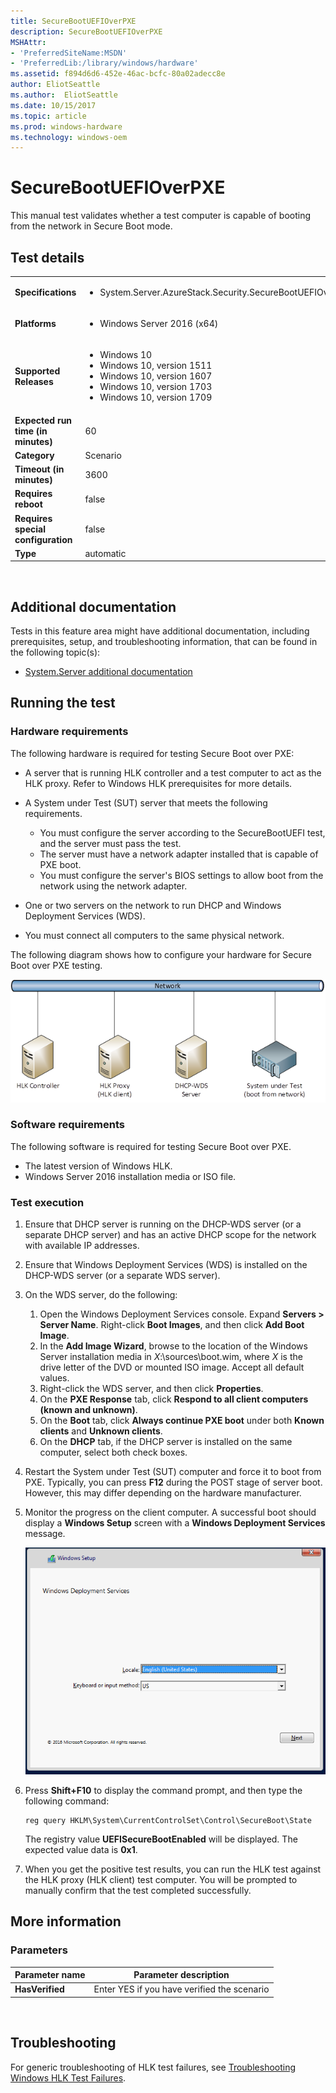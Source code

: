 ```yaml
---
title: SecureBootUEFIOverPXE
description: SecureBootUEFIOverPXE
MSHAttr:
- 'PreferredSiteName:MSDN'
- 'PreferredLib:/library/windows/hardware'
ms.assetid: f894d6d6-452e-46ac-bcfc-80a02adecc8e
author: EliotSeattle
ms.author:  EliotSeattle
ms.date: 10/15/2017
ms.topic: article
ms.prod: windows-hardware
ms.technology: windows-oem
---
```


# <span id="p_hlk_test.b0ea1e01-f036-4a87-9b8d-bae338e56086"></span>SecureBootUEFIOverPXE


This manual test validates whether a test computer is capable of booting from the network in Secure Boot mode.

## Test details
|||
|---|---|
| **Specifications**  | <ul><li>System.Server.AzureStack.Security.SecureBootUEFIOverPXE</li></ul> |  
| **Platforms**   | <ul><li>Windows Server 2016 (x64)</li></ul> |
| **Supported Releases** | <ul><li>Windows 10</li><li>Windows 10, version 1511</li><li>Windows 10, version 1607</li><li>Windows 10, version 1703</li><li>Windows 10, version 1709</li></ul> |
|**Expected run time (in minutes)**| 60 |
|**Category**| Scenario |
|**Timeout (in minutes)**| 3600 |
|**Requires reboot**| false |
|**Requires special configuration**| false |
|**Type**| automatic |

 

## <span id="Additional_documentation"></span><span id="additional_documentation"></span><span id="ADDITIONAL_DOCUMENTATION"></span>Additional documentation


Tests in this feature area might have additional documentation, including prerequisites, setup, and troubleshooting information, that can be found in the following topic(s):

-   [System.Server additional documentation](system-server-additional-documentation.md)

## <span id="Running_the_test"></span><span id="running_the_test"></span><span id="RUNNING_THE_TEST"></span>Running the test


### <span id="Hardware_requirements"></span><span id="hardware_requirements"></span><span id="HARDWARE_REQUIREMENTS"></span>**Hardware requirements**

The following hardware is required for testing Secure Boot over PXE:

-   A server that is running HLK controller and a test computer to act as the HLK proxy. Refer to Windows HLK prerequisites for more details.
-   A System under Test (SUT) server that meets the following requirements.

    -   You must configure the server according to the SecureBootUEFI test, and the server must pass the test.
    -   The server must have a network adapter installed that is capable of PXE boot.
    -   You must configure the server's BIOS settings to allow boot from the network using the network adapter.

-   One or two servers on the network to run DHCP and Windows Deployment Services (WDS).
-   You must connect all computers to the same physical network.

The following diagram shows how to configure your hardware for Secure Boot over PXE testing.

![hardware configuration for secure boot over pxe](images/secure-boot-over-pxe-1.png)

### <span id="Software_requirements"></span><span id="software_requirements"></span><span id="SOFTWARE_REQUIREMENTS"></span>**Software requirements**

The following software is required for testing Secure Boot over PXE.

-   The latest version of Windows HLK.
-   Windows Server 2016 installation media or ISO file.

### <span id="Test_execution"></span><span id="test_execution"></span><span id="TEST_EXECUTION"></span>**Test execution**

1.  Ensure that DHCP server is running on the DHCP-WDS server (or a separate DHCP server) and has an active DHCP scope for the network with available IP addresses.
2.  Ensure that Windows Deployment Services (WDS) is installed on the DHCP-WDS server (or a separate WDS server).
3.  On the WDS server, do the following:

    1.  Open the Windows Deployment Services console. Expand **Servers &gt; Server Name**. Right-click **Boot Images**, and then click **Add Boot Image**.
    2.  In the **Add Image Wizard**, browse to the location of the Windows Server installation media in *X*:\\sources\\boot.wim, where *X* is the drive letter of the DVD or mounted ISO image. Accept all default values.
    3.  Right-click the WDS server, and then click **Properties**.
    4.  On the **PXE Response** tab, click **Respond to all client computers (known and unknown)**.
    5.  On the **Boot** tab, click **Always continue PXE boot** under both **Known clients** and **Unknown clients**.
    6.  On the **DHCP** tab, if the DHCP server is installed on the same computer, select both check boxes.

4.  Restart the System under Test (SUT) computer and force it to boot from PXE. Typically, you can press **F12** during the POST stage of server boot. However, this may differ depending on the hardware manufacturer.
5.  Monitor the progress on the client computer. A successful boot should display a **Windows Setup** screen with a **Windows Deployment Services** message.

    ![windows setup screen showing a windows deployment services message, indicating a successful boot](images/secure-boot-over-pxe-2.png)

6.  Press **Shift+F10** to display the command prompt, and then type the following command:

    ``` syntax
    reg query HKLM\System\CurrentControlSet\Control\SecureBoot\State
    ```

    The registry value **UEFISecureBootEnabled** will be displayed. The expected value data is **0x1**.

7.  When you get the positive test results, you can run the HLK test against the HLK proxy (HLK client) test computer. You will be prompted to manually confirm that the test completed successfully.

## <span id="More_information"></span><span id="more_information"></span><span id="MORE_INFORMATION"></span>More information


### <span id="Parameters"></span><span id="parameters"></span><span id="PARAMETERS"></span>Parameters

| Parameter name  | Parameter description                       |
|-----------------|---------------------------------------------|
| **HasVerified** | Enter YES if you have verified the scenario |

 

## <span id="Troubleshooting"></span><span id="troubleshooting"></span><span id="TROUBLESHOOTING"></span>Troubleshooting


For generic troubleshooting of HLK test failures, see [Troubleshooting Windows HLK Test Failures](..\user\troubleshooting-windows-hlk-test-failures.md).

 

 






